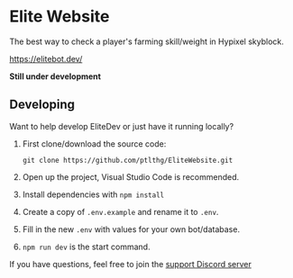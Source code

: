 # Elite Website

The best way to check a player's farming skill/weight in Hypixel skyblock.

https://elitebot.dev/

**Still under development**

## Developing

Want to help develop EliteDev or just have it running locally?

1. First clone/download the source code:

    ```
    git clone https://github.com/ptlthg/EliteWebsite.git
    ```

2. Open up the project, Visual Studio Code is recommended.

3. Install dependencies with `npm install`

4. Create a copy of `.env.example` and rename it to `.env`.

5. Fill in the new `.env` with values for your own bot/database.

6. `npm run dev` is the start command.

If you have questions, feel free to join the [support Discord server](https://discord.gg/HXxJZwN2Mu)
